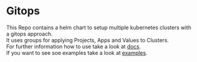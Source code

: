 # Gitops
This Repo contains a helm chart to setup multiple kubernetes clusters with a gitops approach.   
It uses groups for applying Projects, Apps and Values to Clusters.   
For further information how to use take a look at [docs](docs).   
If you want to see soe examples take a look at [examples](examples).
